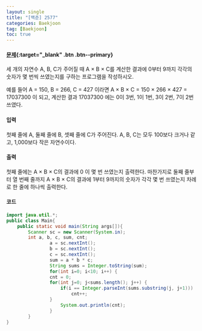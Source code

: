 ```yaml
---
layout: single
title: "[백준] 2577"
categories: Baekjoon
tag: [Baekjoon]
toc: true
---
```


#### [문제](https://www.acmicpc.net/problem/2577){:target="\_blank" .btn .btn--primary}
세 개의 자연수 A, B, C가 주어질 때 A × B × C를 계산한 결과에 0부터 9까지 각각의 숫자가 몇 번씩 쓰였는지를 구하는 프로그램을 작성하시오.

예를 들어 A = 150, B = 266, C = 427 이라면 A × B × C = 150 × 266 × 427 = 17037300 이 되고, 계산한 결과 17037300 에는 0이 3번, 1이 1번, 3이 2번, 7이 2번 쓰였다.

#### 입력
첫째 줄에 A, 둘째 줄에 B, 셋째 줄에 C가 주어진다. A, B, C는 모두 100보다 크거나 같고, 1,000보다 작은 자연수이다.

#### 출력
첫째 줄에는 A × B × C의 결과에 0 이 몇 번 쓰였는지 출력한다. 마찬가지로 둘째 줄부터 열 번째 줄까지 A × B × C의 결과에 1부터 9까지의 숫자가 각각 몇 번 쓰였는지 차례로 한 줄에 하나씩 출력한다.

#### 코드
```java
import java.util.*;
public class Main{
	public static void main(String args[]){
		Scanner sc = new Scanner(System.in);
		int a, b, c, sum, cnt;
                a = sc.nextInt();
                b = sc.nextInt();
                c = sc.nextInt();
                sum = a * b * c;
                String sums = Integer.toString(sum);
                for(int i=0; i<10; i++) {
                cnt = 0;
                for(int j=0; j<sums.length(); j++) {
                    if(i == Integer.parseInt(sums.substring(j, j+1)))
                        cnt++;
                }
                    System.out.println(cnt);
                }
        }
}
```
